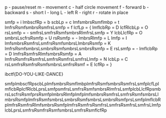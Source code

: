 p - pause/reset
m - movement
c - half circle movement
f - forward
b - backward
s - short
l - long
L - left
R - right
r - rotate in place

smfp = i
lmbscfRp = b
scbLp = c
lmfsmbrsRsmflmbp = t
lmfrsRsmfsmbrsRsmfrsLsmfp = f
lcfLp = {
lmflcbRp = D
lcfRlcbLp = O
rsLsmfp = -
smfrsLsmfrsRsmfsmbrsRlmfrsLsmfp = Y
lcbLlcfRp = O
smbrsLscfrsRsmfp = U
rsRsmfp = -
lmbrsRlmfp = L
lmfp = I
lmfsmbrsRsmfrsLsmfrsRsmfsmbrsLlmbrsRsmfp = K
lmfrsRsmfsmbrsLsmbrsRsmfsmbrsLsmbrsRsmfp = E
rsLsmfp = -
lmflcbRp = D
lmfrsRsmfrsRlmfsmbrsRsmfp = A
lmfrsRsmfrsRsmfrsLsmfrsRsmfrsLsmfrsLlmfp = N
lcbLp = C
rsLsmfrsRsmfrsRsmfsmbrsLsmfrsRsmf = E
lcfRp = }

ibctf{DO-YOU-LIKE-DANCE}


smfplmbscfRpscbLplmfsmbrsRsmflmbplmfrsRsmfsmbrsRsmfrsLsmfplcfLplmflcbRplcfRlcbLprsLsmfpsmfrsLsmfrsRsmfsmbrsRlmfrsLsmfplcbLlcfRpsmbrsLscfrsRsmfprsRsmfplmbrsRlmfplmfplmfsmbrsRsmfrsLsmfrsRsmfsmbrsLlmbrsRsmfplmfrsRsmfsmbrsLsmbrsRsmfsmbrsLsmbrsRsmfprsLsmfplmflcbRplmfrsRsmfrsRlmfsmbrsRsmfplmfrsRsmfrsRsmfrsLsmfrsRsmfrsLsmfrsLlmfplcbLprsLsmfrsRsmfrsRsmfsmbrsLsmfrsRsmflcfRp
